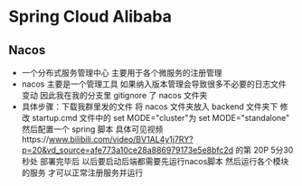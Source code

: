 # Spring Cloud Alibaba

## Nacos

- 一个分布式服务管理中心 主要用于各个微服务的注册管理
-  nacos 主要是一个管理工具 如果纳入版本管理会导致很多不必要的日志文件变动 因此我在我的分支里 gitignore 了 nacos 文件夹
- 具体步骤：下载我群里发的文件 将 nacos 文件夹放入 backend 文件夹下 修改 startup.cmd 文件中的 set MODE="cluster"为 set MODE="standalone" 然后配置一个 spring 脚本 具体可见视频https://www.bilibili.com/video/BV1AL4y1j7RY?p=20&vd_source=afe773a10ce28a886979173e5e8bfc2d 的第 20P 5分30秒处 部署完毕后 以后要启动后端都需要先运行nacos脚本 然后运行各个模块的服务 才可以正常注册服务并运行
